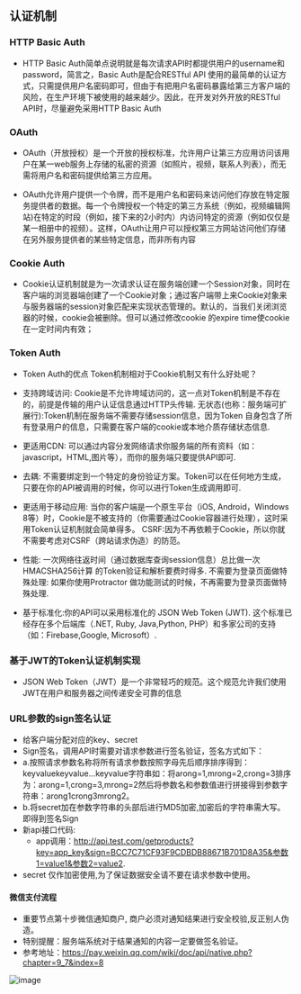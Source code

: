 ## 认证机制
### HTTP Basic Auth
* HTTP Basic Auth简单点说明就是每次请求API时都提供用户的username和password，简言之，Basic Auth是配合RESTful API 使用的最简单的认证方式，只需提供用户名密码即可，但由于有把用户名密码暴露给第三方客户端的风险，在生产环境下被使用的越来越少。因此，在开发对外开放的RESTful API时，尽量避免采用HTTP Basic Auth


### OAuth
* OAuth（开放授权）是一个开放的授权标准，允许用户让第三方应用访问该用户在某一web服务上存储的私密的资源（如照片，视频，联系人列表），而无需将用户名和密码提供给第三方应用。

* OAuth允许用户提供一个令牌，而不是用户名和密码来访问他们存放在特定服务提供者的数据。每一个令牌授权一个特定的第三方系统（例如，视频编辑网站)在特定的时段（例如，接下来的2小时内）内访问特定的资源（例如仅仅是某一相册中的视频）。这样，OAuth让用户可以授权第三方网站访问他们存储在另外服务提供者的某些特定信息，而非所有内容

### Cookie Auth
* Cookie认证机制就是为一次请求认证在服务端创建一个Session对象，同时在客户端的浏览器端创建了一个Cookie对象；通过客户端带上来Cookie对象来与服务器端的session对象匹配来实现状态管理的。默认的，当我们关闭浏览器的时候，cookie会被删除。但可以通过修改cookie 的expire time使cookie在一定时间内有效；


### Token Auth
* Token Auth的优点
Token机制相对于Cookie机制又有什么好处呢？

* 支持跨域访问: Cookie是不允许垮域访问的，这一点对Token机制是不存在的，前提是传输的用户认证信息通过HTTP头传输.
无状态(也称：服务端可扩展行):Token机制在服务端不需要存储session信息，因为Token 自身包含了所有登录用户的信息，只需要在客户端的cookie或本地介质存储状态信息.
* 更适用CDN: 可以通过内容分发网络请求你服务端的所有资料（如：javascript，HTML,图片等），而你的服务端只要提供API即可.
* 去耦: 不需要绑定到一个特定的身份验证方案。Token可以在任何地方生成，只要在你的API被调用的时候，你可以进行Token生成调用即可.
* 更适用于移动应用: 当你的客户端是一个原生平台（iOS, Android，Windows 8等）时，Cookie是不被支持的（你需要通过Cookie容器进行处理），这时采用Token认证机制就会简单得多。
CSRF:因为不再依赖于Cookie，所以你就不需要考虑对CSRF（跨站请求伪造）的防范。
* 性能: 一次网络往返时间（通过数据库查询session信息）总比做一次HMACSHA256计算 的Token验证和解析要费时得多.
不需要为登录页面做特殊处理: 如果你使用Protractor 做功能测试的时候，不再需要为登录页面做特殊处理.
* 基于标准化:你的API可以采用标准化的 JSON Web Token (JWT). 这个标准已经存在多个后端库（.NET, Ruby, Java,Python, PHP）和多家公司的支持（如：Firebase,Google, Microsoft）.


### 基于JWT的Token认证机制实现
* JSON Web Token（JWT）是一个非常轻巧的规范。这个规范允许我们使用JWT在用户和服务器之间传递安全可靠的信息


### URL参数的sign签名认证
* 给客户端分配对应的key、secret
* Sign签名，调用API时需要对请求参数进行签名验证，签名方式如下：
* a.按照请求参数名称将所有请求参数按照字母先后顺序排序得到：keyvaluekeyvalue...keyvalue字符串如：将arong=1,mrong=2,crong=3排序为：arong=1,crong=3,mrong=2然后将参数名和参数值进行拼接得到参数字符串：arong1crong3mrong2。
* b.将secret加在参数字符串的头部后进行MD5加密,加密后的字符串需大写。即得到签名Sign
* 新api接口代码:
    * app调用：http://api.test.com/getproducts?key=app_key&sign=BCC7C71CF93F9CDBDB88671B701D8A35&参数1=value1&参数2=value2.
* secret 仅作加密使用,为了保证数据安全请不要在请求参数中使用。

#### 微信支付流程
* 重要节点第十步微信通知商户, 商户必须对通知结果进行安全校验,反正别人伪造。
* 特别提醒：服务端系统对于结果通知的内容一定要做签名验证。
* 参考地址：https://pay.weixin.qq.com/wiki/doc/api/native.php?chapter=9_7&index=8

![image](https://note.youdao.com/yws/public/resource/cd8746ef85c2bd1dac3ca11ec681a27d/xmlnote/031B722576374101816270B666C2CD40/11366)
